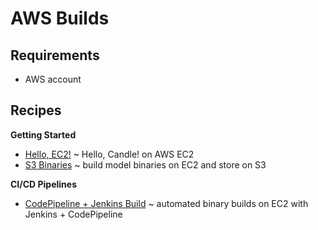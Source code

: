 # AWS Builds

## Requirements

* AWS account

## Recipes

**Getting Started**

- [Hello, EC2!](aws/hello-aws.md) ~ Hello, Candle! on AWS EC2
- [S3 Binaries](aws/s3-binaries.md) ~ build model binaries on EC2 and store on S3

**CI/CD Pipelines**

- [CodePipeline + Jenkins Build](aws/jenkins-pipeline.md) ~ automated binary builds on EC2 with Jenkins + CodePipeline